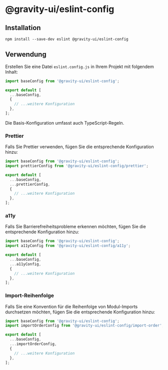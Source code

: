 # @gravity-ui/eslint-config

## Installation

```
npm install --save-dev eslint @gravity-ui/eslint-config
```

## Verwendung

Erstellen Sie eine Datei `eslint.config.js` in Ihrem Projekt mit folgendem Inhalt:

```js
import baseConfig from '@gravity-ui/eslint-config';

export default [
  ...baseConfig,
  {
    // ...weitere Konfiguration
  },
];
```

Die Basis-Konfiguration umfasst auch TypeScript-Regeln.

### Prettier

Falls Sie Prettier verwenden, fügen Sie die entsprechende Konfiguration hinzu:

```js
import baseConfig from '@gravity-ui/eslint-config';
import prettierConfig from '@gravity-ui/eslint-config/prettier';

export default [
  ...baseConfig,
  ...prettierConfig,
  {
    // ...weitere Konfiguration
  },
];
```

### a11y

Falls Sie Barrierefreiheitsprobleme erkennen möchten, fügen Sie die entsprechende Konfiguration hinzu:

```js
import baseConfig from '@gravity-ui/eslint-config';
import a11yConfig from '@gravity-ui/eslint-config/a11y';

export default [
  ...baseConfig,
  ...a11yConfig,
  {
    // ...weitere Konfiguration
  },
];
```

### Import-Reihenfolge

Falls Sie eine Konvention für die Reihenfolge von Modul-Imports durchsetzen möchten, fügen Sie die entsprechende Konfiguration hinzu:

```js
import baseConfig from '@gravity-ui/eslint-config';
import importOrderConfig from '@gravity-ui/eslint-config/import-order';

export default [
  ...baseConfig,
  ...importOrderConfig,
  {
    // ...weitere Konfiguration
  },
];
```